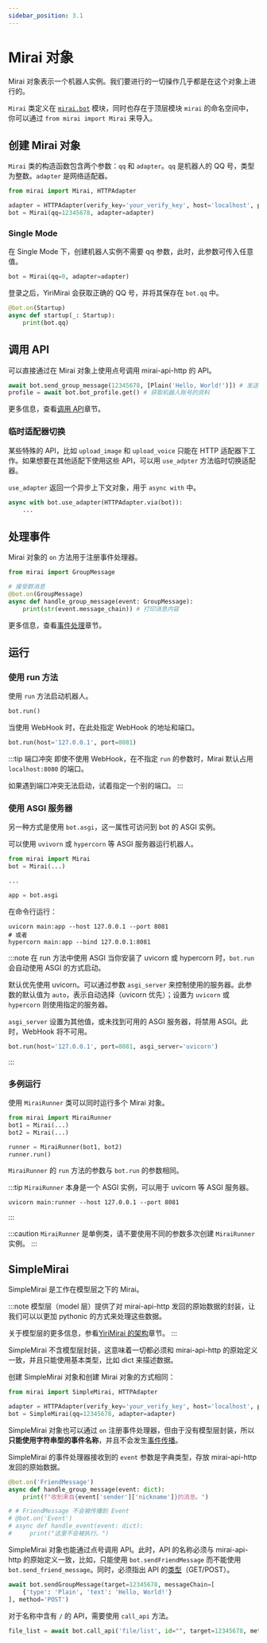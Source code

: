 ```yaml
---
sidebar_position: 3.1
---
```


# Mirai 对象

Mirai 对象表示一个机器人实例。我们要进行的一切操作几乎都是在这个对象上进行的。

`Mirai` 类定义在 [`mirai.bot`](https://yirimiraiproject.github.io/YiriMirai/bot.html) 模块，同时也存在于顶层模块 `mirai` 的命名空间中，你可以通过 `from mirai import Mirai` 来导入。

## 创建 Mirai 对象

`Mirai` 类的构造函数包含两个参数：`qq` 和 `adapter`。`qq` 是机器人的 QQ 号，类型为整数。`adapter` 是网络适配器。

```python
from mirai import Mirai, HTTPAdapter

adapter = HTTPAdapter(verify_key='your_verify_key', host='localhost', port=8080)
bot = Mirai(qq=12345678, adapter=adapter)
```

### Single Mode

在 Single Mode 下，创建机器人实例不需要 qq 参数，此时，此参数可传入任意值。

```python
bot = Mirai(qq=0, adapter=adapter)
```

登录之后，YiriMirai 会获取正确的 QQ 号，并将其保存在 `bot.qq` 中。

```python
@bot.on(Startup)
async def startup(_: Startup):
    print(bot.qq)
```

## 调用 API

可以直接通过在 Mirai 对象上使用点号调用 mirai-api-http 的 API。

```python
await bot.send_group_message(12345678, [Plain('Hello, World!')]) # 发送群消息
profile = await bot.bot_profile.get() # 获取机器人账号的资料
```

更多信息，查看[调用 API](call-api.md)章节。

### 临时适配器切换

某些特殊的 API，比如 `upload_image` 和 `upload_voice` 只能在 HTTP 适配器下工作。如果想要在其他适配下使用这些 API，可以用 `use_adpter` 方法临时切换适配器。

`use_adapter` 返回一个异步上下文对象，用于 `async with` 中。

```python
async with bot.use_adapter(HTTPAdapter.via(bot)):
    ...
```

## 处理事件

Mirai 对象的 `on` 方法用于注册事件处理器。

```python
from mirai import GroupMessage

# 接受群消息
@bot.on(GroupMessage)
async def handle_group_message(event: GroupMessage):
    print(str(event.message_chain)) # 打印消息内容
```

更多信息，查看[事件处理](event-handling.mdx)章节。

## 运行

### 使用 run 方法

使用 `run` 方法启动机器人。

```python
bot.run()
```

当使用 WebHook 时，在此处指定 WebHook 的地址和端口。

```python
bot.run(host='127.0.0.1', port=8081)
```

:::tip 端口冲突
即使不使用 WebHook，在不指定 `run` 的参数时，Mirai 默认占用 `localhost:8080` 的端口。

如果遇到端口冲突无法启动，试着指定一个别的端口。
:::

### 使用 ASGI 服务器

另一种方式是使用 `bot.asgi`，这一属性可访问到 bot 的 ASGI 实例。

可以使用 `uvivorn` 或 `hypercorn` 等 ASGI 服务器运行机器人。

```python main.py
from mirai import Mirai
bot = Mirai(...)

...

app = bot.asgi
```

在命令行运行：

```shell
uvicorn main:app --host 127.0.0.1 --port 8081
# 或者
hypercorn main:app --bind 127.0.0.1:8081
```

:::note 在 run 方法中使用 ASGI
当你安装了 uvicorn 或 hypercorn 时，`bot.run` 会自动使用 ASGI 的方式启动。

默认优先使用 uvicorn。可以通过参数 `asgi_server` 来控制使用的服务器。此参数的默认值为 `auto`，表示自动选择（uvicorn 优先）；设置为 `uvicorn` 或 `hypercorn` 则使用指定的服务器。

`asgi_server` 设置为其他值，或未找到可用的 ASGI 服务器，将禁用 ASGI。此时，WebHook 将不可用。

```python
bot.run(host='127.0.0.1', port=8081, asgi_server='uvicorn')
```
:::

### 多例运行

使用 `MiraiRunner` 类可以同时运行多个 Mirai 对象。

```python
from mirai import MiraiRunner
bot1 = Mirai(...)
bot2 = Mirai(...)

runner = MiraiRunner(bot1, bot2)
runner.run()
```

`MiraiRunner` 的 `run` 方法的参数与 `bot.run` 的参数相同。

:::tip
`MiraiRunner` 本身是一个 ASGI 实例，可以用于 uvicorn 等 ASGI 服务器。

```shell
uvicorn main:runner --host 127.0.0.1 --port 8081
```
:::

:::caution
`MiraiRunner` 是单例类，请不要使用不同的参数多次创建 `MiraiRunner` 实例。
:::

## SimpleMirai

SimpleMirai 是工作在模型层之下的 Mirai。

:::note
模型层（model 层）提供了对 mirai-api-http 发回的原始数据的封装，让我们可以以更加 pythonic 的方式来处理这些数据。

关于模型层的更多信息，参看[YiriMirai 的架构](../advanced/structure-of-yiri-mirai.mdx)章节。
:::

SimpleMirai 不含模型层封装，这意味着一切都必须和 mirai-api-http 的原始定义一致，并且只能使用基本类型，比如 dict 来描述数据。

创建 SimpleMirai 对象和创建 Mirai 对象的方式相同：

```python
from mirai import SimpleMirai, HTTPAdapter

adapter = HTTPAdapter(verify_key='your_verify_key', host='localhost', port=8080)
bot = SimpleMirai(qq=12345678, adapter=adapter)
```

SimpleMirai 对象也可以通过 `on` 注册事件处理器，但由于没有模型层封装，所以**只能使用字符串型的事件名称**，并且不会发生[事件传播](event-handling.mdx#事件传播)。

SimpleMirai 的事件处理器接收到的 `event` 参数是字典类型，存放 mirai-api-http 发回的原始数据。

```python
@bot.on('FriendMessage')
async def handle_group_message(event: dict):
    print(f"收到来自{event['sender']['nickname']}的消息。")

# # FriendMessage 不会被传播到 Event
# @bot.on('Event')
# async def handle_event(event: dict):
#     print("这里不会被执行。")
```

SimpleMirai 对象也能通过点号调用 API。此时，API 的名称必须与 mirai-api-http 的原始定义一致，比如，只能使用 `bot.sendFriendMessage` 而不能使用 `bot.send_friend_message`。同时，必须指出 API 的[类型](call-api.md#api-类型)（GET/POST）。

```python
await bot.sendGroupMessage(target=12345678, messageChain=[
    {'type': 'Plain', 'text': 'Hello, World!'}
], method='POST')
```

对于名称中含有 `/` 的 API，需要使用 `call_api` 方法。

```python
file_list = await bot.call_api('file/list', id="", target=12345678, method='GET')
```
